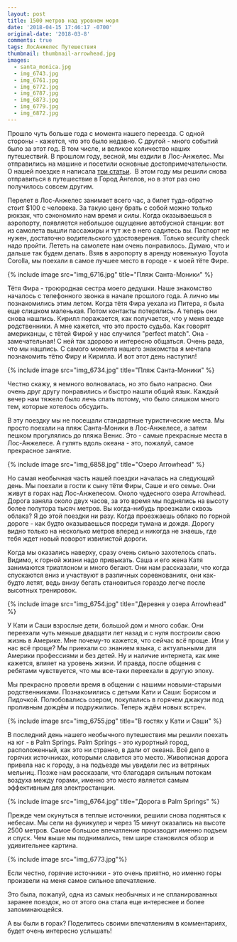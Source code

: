 ```yaml
---
layout: post
title: 1500 метров над уровнем моря
date: '2018-04-15 17:46:17 -0700'
original-date: '2018-03-8'
comments: true
tags: ЛосАнжелес Путешествия
thumbnail: thumbnail-arrowhead.jpg
images: 
  - santa_monica.jpg
  - img_6743.jpg
  - img_6761.jpg
  - img_6772.jpg
  - img_6787.jpg
  - img_6873.jpg
  - img_6779.jpg
  - img_6872.jpg
---
```


Прошло чуть больше года с момента нашего переезда. С одной стороны - кажется, что это было недавно. С другой -  много событий было за этот год. В том числе, и великое количество наших путешествий. В прошлом году, весной, мы ездили в Лос-Анжелес. Мы отправились на машине и посетили основные достопримечательности. О нашей поездке я написала  <a href="https://karmelalla.com/tag/%D0%BB%D0%BE%D1%81%D0%B0%D0%BD%D0%B6%D0%B5%D0%BB%D0%B5%D1%81/">три статьи</a>. 
В этом году мы решили снова отправиться в путешествие в Город Ангелов, но в этот раз оно получилось совсем другим.

<!--separate-->

Перелет в Лос-Анжелес занимает всего час, а билет туда-обратно стоит $100 с человека. За такую цену брать с собой можно только рюкзак, что сэкономило нам время и силы. Когда оказываешься в аэропорту, появляется небольшое ощущение автобусной станции: вот из самолета вышли пассажиры и тут же в него садитесь вы. Паспорт не нужен, достаточно водительского удостоверения. Только security check надо пройти. Лететь на самолете нам очень понравилось. Думаю, что и дальше так будем делать.
Взяв в аэропорту в аренду новенькую Toyota Corolla, мы поехали в самое лучшее место в городе - к моей тёте Фире. 

{% include image src="img_6716.jpg" title="Пляж Санта-Моники" %}

Тётя Фира - троюродная сестра моего дедушки. Наше знакомство началось с телефонного звонка в начале прошлого года. А лично мы познакомились этим летом. 
Когда тётя Фира уехала из Питера, я была еще слишком маленькая. Потом контакты потерялись. А теперь они снова нашлись. Кирилл поражается, как получается, что у меня везде родственники. А мне кажется, что это просто судьба. Как говорят американцы, с тётей Фирой у нас случился "perfect match". Она - замечательная! С ней так здорово и интересно общаться. Очень рада, что мы нашлись. С самого момента нашего знакомства я мечтала познакомить тётю Фиру и Кирилла. И вот этот день наступил!

{% include image src="img_6734.jpg" title="Пляж Санта-Моники" %}

Честно скажу, я немного волновалась, но это было напрасно. Они очень друг другу понравились и быстро нашли общий язык. Каждый вечер нам тяжело было лечь спать потому, что было слишком много тем, которые хотелось обсудить. 

В эту поездку мы не посещали стандартные туристические места. Мы просто поехали на пляж Санта-Моники в Лос-Анжелесе, а затем пешком прогулялись до пляжа Венис. Это - самые прекрасные места в Лос-Анжелесе. А гулять вдоль океана - это, пожалуй, самое прекрасное занятие.

{% include image src="img_6858.jpg" title="Озеро Arrowhead" %}

Но самая необычная часть нашей поездки началась на следующий день. Мы поехали в гости к сыну тёти Фиры, Саше и его семье. Они живут в горах над Лос-Анжелесом. Около чудесного озера Arrowhead. Дорога заняла около двух часов, за это время мы поднялись на высоту более полутора тысяч метров. Вы когда-нибудь проезжали сквозь облака? Я до этой поездки ни разу. Когда проезжаешь облако по горной дороге - как будто оказываешься посреди тумана и дождя. Дорогу видно только на несколько метров вперед и никогда не знаешь, где тебя ждет новый поворот извилистой дороги. 

Когда мы оказались наверху, сразу очень сильно захотелось спать. Видимо, к горной жизни надо привыкать. Саша и его жена Катя занимаются триатлоном и много бегают. Они нам рассказали, что когда спускаются вниз и участвуют в различных соревнованиях, они как-будто летят, ведь внизу бегать становиться гораздо легче после высотных тренировок.

{% include image src="img_6754.jpg" title="Деревня у озера Arrowhead" %}

У Кати и Саши взрослые дети, большой дом и много собак. Они переехали чуть меньше двадцати лет назад и с нуля построили свою жизнь в Америке. Мне почему-то кажется, что сейчас всё проще. Или у нас всё проще? Мы приехали со знанием языка, с актуальными для Америки профессиями и без детей. Ну и наличие интернета, как мне кажется, влияет на уровень жизни. И правда, после общения с ребятами чувствуется, что мы все-таки переехали в другую эпоху.

Мы прекрасно провели время в общении с нашими новыми-старыми родственниками. Познакомились с детьми Кати и Саши: Борисом и Лидочкой. Полюбовались озером, покупались в горячем джакузи под проливным дождём и подружились. Теперь ждём новых встреч.

{% include image src="img_6755.jpg" title="В гостях у Кати и Саши" %}

В последний день нашего необычного путешествия мы решили поехать на юг - в Palm Springs. Palm Springs - это курортный город, расположенный, как это ни странно, в дали от океана. Всё дело в горячих источниках, которыми славится это место. Живописная дорога привела нас к городу, а на подъезде мы увидели лес из ветряных мельниц. Позже нам рассказали, что благодаря сильным потокам воздуха между горами, именно это место является самым эффективным для электростанции. 

{% include image src="img_6764.jpg" title="Дорога в Palm Springs" %}

Прежде чем окунуться в теплые источники, решили снова подняться к небесам. Мы сели на фуникулер и через 15 минут оказались на высоте 2500 метров. Самое большое впечатление производит именно подъем и спуск. Чем выше мы поднимались, тем шире становился обзор и удивительнее картина.

{% include image src="img_6773.jpg"%}

Если честно, горячие источники - это очень приятно, но именно горы произвели на меня самое сильное впечатление.

Это была, пожалуй, одна из самых необычных и не спланированных заранее поездок, но от этого она стала еще интереснее и более запоминающейся.

А вы были в горах? Поделитесь своими впечатлениям в комментариях, будет очень интересно услышать!